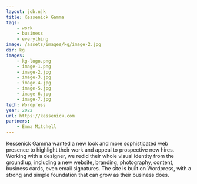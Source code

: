 ```yaml
---
layout: job.njk
title: Kessenick Gamma
tags: 
    - work
    - business
    - everything
image: /assets/images/kg/image-2.jpg
dir: kg
images:
    - kg-logo.png
    - image-1.png
    - image-2.jpg
    - image-3.jpg
    - image-4.jpg
    - image-5.jpg
    - image-6.jpg
    - image-7.jpg
tech: Wordpress
year: 2022
url: https://kessenick.com
partners:
    - Emma Mitchell
---
```


Kessenick Gamma wanted a new look and more sophisticated web presence to highlight their work and appeal to prospective new hires. Working with a designer, we redid their whole visual identity from the ground up, including a new website, branding, photography, content, business cards, even email signatures. The site is built on Wordpress, with a strong and simple foundation that can grow as their business does. 